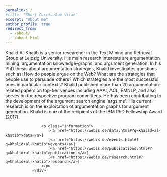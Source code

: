 ```yaml
---
permalink: /
#title: "Short Curriculum Vitae"
excerpt: "About me"
author_profile: true
redirect_from: 
  - /about/
  - /about.html
---
```

<style>
  .bottom-three {
     margin-bottom: 8cm;
  }
</style>


Khalid Al-Khatib is a senior researcher in the Text Mining and Retrieval Group at Leipzig University. His main research interests are argumentation mining, argumentation knowledge-graphs, and argument generation. In his PhD thesis about argumentation strategies, Khalid investigates questions such as: How do people argue on the Web? What are the strategies that people use to persuade others? Which strategies are the most successful ones in particular contexts? Khalid published more than 20 argumentation-related papers on top-tier venues including AAAI, ACL, EMNLP, and also serves on the respective program committees. He has been contributing to the development of the argument search engine 'args.me'. His current research is on the exploitation of argumentation graphs for argument generation. Khalid is one of the recipients of the IBM PhD Fellowship Award (2017).


<div class="description">
                   
          
                    <p class="information">
                       [<a href="https://webis.de/data.html#?q=khalid+al-khatib">data</a>]
                       [<a href="https://webis.de/events.html#?q=khalid+al-khatib">events</a>]
                       [<a href="https://webis.de/publications.html#?q=khalid+al-khatib">publications</a>]
                       [<a href="https://webis.de/research.html#?q=khalid+al-khatib">research</a>]
                    </p>
                </div>
